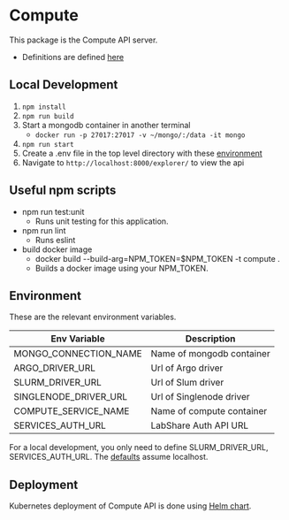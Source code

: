 # Compute

This package is the Compute API server.

-   Definitions are defined [here](docs/README.md)

## Local Development

1. `npm install`
2. `npm run build`
3. Start a mongodb container in another terminal
    - `docker run -p 27017:27017 -v ~/mongo/:/data -it mongo`
4. `npm run start`
5. Create a .env file in the top level directory with these [environment](#environment)
6. Navigate to `http://localhost:8000/explorer/` to view the api

## Useful npm scripts

-   npm run test:unit
    -   Runs unit testing for this application.
-   npm run lint
    -   Runs eslint
-   build docker image
    -   docker build --build-arg=NPM_TOKEN=$NPM_TOKEN -t compute .
    -   Builds a docker image using your NPM_TOKEN.

## Environment

These are the relevant environment variables.

| Env Variable          | Description                                               |
| --------------------- | --------------------------------------------------------- |
| MONGO_CONNECTION_NAME | Name of mongodb container                                 |
| ARGO_DRIVER_URL       | Url of Argo driver                                        |
| SLURM_DRIVER_URL      | Url of Slum driver                                        |
| SINGLENODE_DRIVER_URL | Url of Singlenode driver                                  |
| COMPUTE_SERVICE_NAME  | Name of compute container                                 |
| SERVICES_AUTH_URL     | LabShare Auth API URL                                     |

For a local development, you only need to define SLURM_DRIVER_URL, SERVICES_AUTH_URL. The [defaults](config/default.js) assume localhost.

## Deployment

Kubernetes deployment of Compute API is done using [Helm chart](../../deploy/helm/api).
